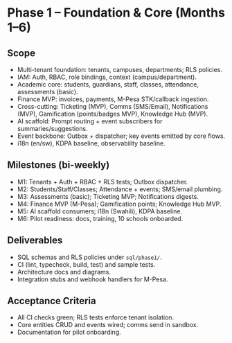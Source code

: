 # Phase 1 – Foundation & Core (Months 1–6)

## Scope
- Multi-tenant foundation: tenants, campuses, departments; RLS policies.
- IAM: Auth, RBAC, role bindings, context (campus/department).
- Academic core: students, guardians, staff, classes, attendance, assessments (basic).
- Finance MVP: invoices, payments, M-Pesa STK/callback ingestion.
- Cross-cutting: Ticketing (MVP), Comms (SMS/Email), Notifications (MVP), Gamification (points/badges MVP), Knowledge Hub (MVP).
- AI scaffold: Prompt routing + event subscribers for summaries/suggestions.
- Event backbone: Outbox + dispatcher; key events emitted by core flows.
- i18n (en/sw), KDPA baseline, observability baseline.

## Milestones (bi-weekly)
- M1: Tenants + Auth + RBAC + RLS tests; Outbox dispatcher.
- M2: Students/Staff/Classes; Attendance + events; SMS/email plumbing.
- M3: Assessments (basic); Ticketing MVP; Notifications digests.
- M4: Finance MVP (M-Pesa); Gamification points; Knowledge Hub MVP.
- M5: AI scaffold consumers; i18n (Swahili), KDPA baseline.
- M6: Pilot readiness: docs, training, 10 schools onboarded.

## Deliverables
- SQL schemas and RLS policies under `sql/phase1/`.
- CI (lint, typecheck, build, test) and sample tests.
- Architecture docs and diagrams.
- Integration stubs and webhook handlers for M-Pesa.

## Acceptance Criteria
- All CI checks green; RLS tests enforce tenant isolation.
- Core entities CRUD and events wired; comms send in sandbox.
- Documentation for pilot onboarding.
